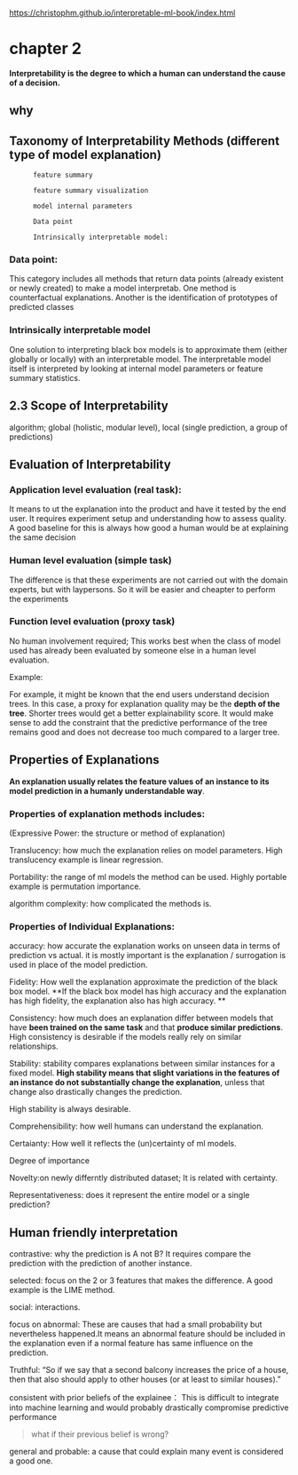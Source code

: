 https://christophm.github.io/interpretable-ml-book/index.html

# chapter 2

**Interpretability is the degree to which a human can understand the cause of a decision.**

## why

## Taxonomy of Interpretability Methods (different type of model explanation)

          feature summary 

          feature summary visualization

          model internal parameters

          Data point

          Intrinsically interpretable model:
          
            
    
    
### Data point: 

This category includes all methods that return data points (already existent or newly created) 
to make a model interpretab. One method is counterfactual explanations. Another is the 
identification of prototypes of predicted classes

### Intrinsically interpretable model
One solution to interpreting black box models is to approximate them 
(either globally or locally) with an interpretable model. 
The interpretable model itself is interpreted by looking at 
internal model parameters or feature summary statistics.

## 2.3 Scope of Interpretability

algorithm; global (holistic, modular level), local (single prediction, a group of 
predictions)


## Evaluation of Interpretability

### Application level evaluation (real task):
It means to ut the explanation into the product and 
have it tested by the end user.
It requires experiment setup and understanding how to assess quality.
A good baseline for this is always 
how good a human would be at explaining the same decision

### Human level evaluation (simple task)

The difference is that these experiments are not 
carried out with the domain experts, 
but with laypersons. So it will be easier and cheapter
to perform the experiments

### Function level evaluation (proxy task)
No human involvement required; 
This works best when the class of model used has already been 
evaluated by someone else in a human level evaluation.

Example:

For example, it might be known that the end users understand decision trees. 
In this case, a proxy for explanation quality may be the **depth of the tree**. 
Shorter trees would get a better explainability score. 
It would make sense to add the constraint that the predictive performance 
of the tree remains good and does not 
decrease too much compared to a larger tree.

## Properties of Explanations

**An explanation usually relates the feature values of
an instance to its model prediction in a humanly understandable way**.

### Properties of explanation methods includes:

(Expressive Power: the structure or method of explanation)

Translucency: how much the explanation relies on model parameters. High
translucency example is linear regression.

Portability: the range of ml models the method can be used. Highly portable
example is permutation importance.

algorithm complexity: how complicated the methods is.

### Properties of Individual Explanations:

accuracy: how accurate the explanation works on unseen data in terms of
prediction vs actual. it is mostly
important is the explanation / surrogation is used in place of
the model prediction.

Fidelity: How well the explanation approximate 
the prediction of the black box model. **If the black box model has high 
accuracy and the explanation has high fidelity, 
the explanation also has high accuracy. **

Consistency: how much does an explanation differ between models 
that have **been trained on the same task** and that **produce similar predictions**.
High consistency is desirable if the models really rely on similar relationships.

Stability: 
stability compares explanations between similar instances for a fixed model.
**High stability means that slight variations in the features 
of an instance do not substantially change the explanation**, unless
that change also drastically changes the prediction.

High stability is always desirable.


Comprehensibility:
how well humans can understand the explanation.

Certaianty:
How well it reflects the (un)certainty of ml models.

Degree of importance

Novelty:on newly differntly distributed dataset;
It is related with certainty.

Representativeness:
does it represent the entire model or a single prediction?

## Human friendly interpretation

contrastive: why the prediction is A not B? It requires 
compare the prediction with the prediction of another instance.

selected: focus on the 2 or 3 features that makes the difference.
A good example is the LIME method.


social: interactions. 

focus on abnormal:  These are causes that had a small probability 
but nevertheless happened.It means an abnormal feature should be 
included in the explanation even if a normal feature has same
influence on the prediction. 

Truthful: “So if we say that a second balcony increases the price 
of a house, then that also should apply to other houses (or at least to similar houses).”

consistent with prior beliefs of the explainee：
This is difficult to integrate into machine learning and 
would probably drastically compromise predictive performance
>what if their previous belief is wrong?

general and probable: a cause that could explain many event is considered a good one.










